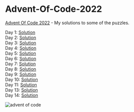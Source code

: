 # Advent-Of-Code-2022

[Advent Of Code 2022](https://adventofcode.com/2022) - My solutions to some of the puzzles.

Day 1: [Solution](https://github.com/Apostolos172/Advent-Of-Code-2022/blob/master/src/day1/App.java)
<br>
Day 2: [Solution](https://github.com/Apostolos172/Advent-Of-Code-2022/blob/master/src/day2/App.java)
<br>
Day 3: [Solution](https://github.com/Apostolos172/Advent-Of-Code-2022/blob/master/src/day3/App.java)
<br>
Day 4: [Solution](https://github.com/Apostolos172/Advent-Of-Code-2022/blob/master/src/day4/App.java)
<br>
Day 5: [Solution](https://github.com/Apostolos172/Advent-Of-Code-2022/blob/master/src/day5/App.java)
<br>
Day 6: [Solution](https://github.com/Apostolos172/Advent-Of-Code-2022/blob/master/src/day6/App.java)
<br>
Day 7: [Solution](https://github.com/Apostolos172/Advent-Of-Code-2022/blob/master/src/day7/App.java)
<br>
Day 8: [Solution](https://github.com/Apostolos172/Advent-Of-Code-2022/blob/master/src/day8/App.java)
<br>
Day 9: [Solution](https://github.com/Apostolos172/Advent-Of-Code-2022/blob/master/src/day9/App.java)
<br>
Day 10: [Solution](https://github.com/Apostolos172/Advent-Of-Code-2022/blob/master/src/day10/App.java)
<br>
Day 11: [Solution](https://github.com/Apostolos172/Advent-Of-Code-2022/blob/master/src/day11/App.java)
<br>
Day 13: [Solution](https://github.com/Apostolos172/Advent-Of-Code-2022/blob/master/js/day13/day13.js)
<br>
Day 14: [Solution](https://github.com/Apostolos172/Advent-Of-Code-2022/blob/master/js/day14/day14.js)
<br>

![advent of code](https://github.com/zero-to-mastery/Advent-of-Code-2022/raw/main/advent.png)
